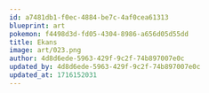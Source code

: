 ```yaml
---
id: a7481db1-f0ec-4884-be7c-4af0cea61313
blueprint: art
pokemon: f4498d3d-fd05-4304-8986-a656d05d55dd
title: Ekans
image: art/023.png
author: 4d8d6ede-5963-429f-9c2f-74b897007e0c
updated_by: 4d8d6ede-5963-429f-9c2f-74b897007e0c
updated_at: 1716152031
---
```

